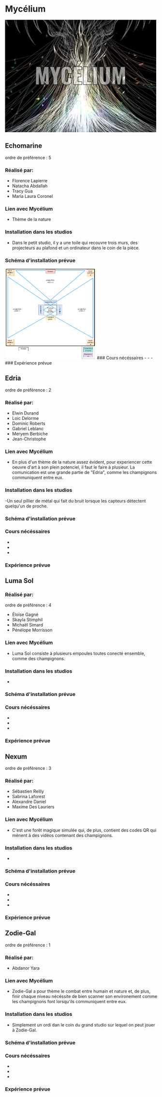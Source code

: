 # Mycélium
<img src="media/titre_mycelium.PNG" width="500" height="370"><br>
## Echomarine 
ordre de préférence : 5
### Réalisé par:
- Florence Lapierre
- Natacha Abdallah
- Tracy Gua
- Maria Laura Coronel
### Lien avec Mycélium
- Thème de la nature
### Installation dans les studios
- Dans le petit studio, il y a une toile qui recouvre trois murs, des projecteurs au plafond et un ordinateur dans le coin de la pièce.
### Schéma d'installation prévue
<img src="media/schema_echomarine.png" width="300" height="300">
### Cours nécéssaires
-
-
-
### Expérience prévue


## Edria
ordre de préférence : 2
### Réalisé par:
- Elwin Durand
- Loic Delorme
- Dominic Roberts
- Gabriel Leblanc
- Meryem Berbiche
- Jean-Christophe
### Lien avec Mycélium
- En plus d'un thème de la nature assez évident, pour experiencer cette oeuvre d'art à son plein potenciel, il faut le faire à plusieur. La comunication est une grande partie de "Edria", comme les champignons communiquent entre eux.
### Installation dans les studios
-Un seul pillier de métal qui fait du bruit lorsque les capteurs détectent quelqu'un de proche.
### Schéma d'installation prévue

### Cours nécéssaires
-
-
-
### Expérience prévue

## Luma Sol
### Réalisé par:
ordre de préférence : 4
- Éloïse Gagné
- Skayla Stimphil
- Michaël Simard
- Pénélope Morrisson
### Lien avec Mycélium
- Luma Sol consiste à plusieurs empoules toutes conecté ensemble, comme des champignons.
### Installation dans les studios
-
### Schéma d'installation prévue

### Cours nécéssaires
-
-
-
### Expérience prévue


## Nexum
ordre de préférence : 3
### Réalisé par:
- Sébastien Reilly
- Sabrina Laforest
- Alexandre Daniel
- Maxime Des Lauriers
### Lien avec Mycélium
- C'est une forêt magique simulée qui, de plus, contient des codes QR qui mènent à des vidéos contenant des champignons.
### Installation dans les studios
-
### Schéma d'installation prévue

### Cours nécéssaires
-
-
-
### Expérience prévue

## Zodie-Gal
ordre de préférence : 1
### Réalisé par:
- Abdanor Yara
### Lien avec Mycélium
- Zodie-Gal a pour thème le combat entre humain et nature et, de plus, finir chaque niveau nécéssite de bien scanner son environement comme les champignons font lorsqu'ils communiquent entre eux.
### Installation dans les studios
- Simplement un ordi dan le coin du grand studio sur lequel on peut jouer à Zodie-Gal.
### Schéma d'installation prévue

### Cours nécéssaires
-
-
-
### Expérience prévue
